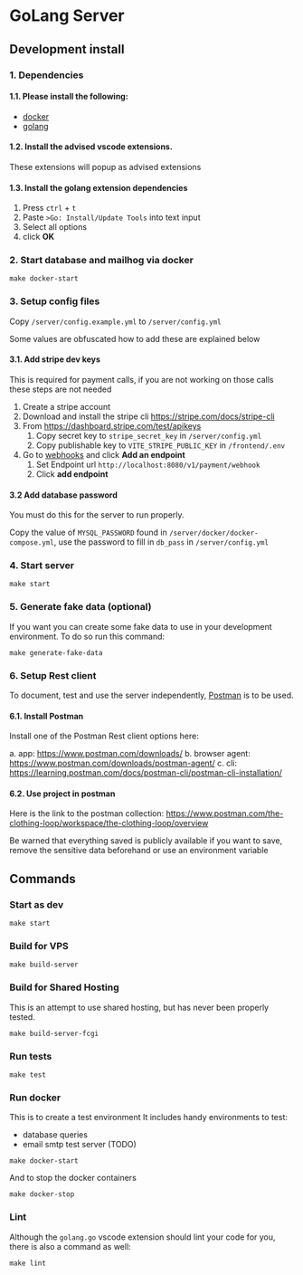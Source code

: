 # GoLang Server

## Development install

### 1. Dependencies

#### 1.1. Please install the following:

- [docker](https://docs.docker.com/desktop/)
- [golang](https://go.dev/dl/)

#### 1.2. Install the advised vscode extensions.

These extensions will popup as advised extensions

#### 1.3. Install the golang extension dependencies

1. Press `ctrl` + `t`
2. Paste `>Go: Install/Update Tools` into text input
3. Select all options
4. click **OK**

### 2. Start database and mailhog via docker

`make docker-start`

### 3. Setup config files

Copy `/server/config.example.yml` to `/server/config.yml`

Some values are obfuscated how to add these are explained below

#### 3.1. Add stripe dev keys

This is required for payment calls, if you are not working on those calls these steps are not needed

1. Create a stripe account
2. Download and install the stripe cli https://stripe.com/docs/stripe-cli
3. From https://dashboard.stripe.com/test/apikeys
   1. Copy secret key to `stripe_secret_key` in `/server/config.yml`
   2. Copy publishable key to `VITE_STRIPE_PUBLIC_KEY` in `/frontend/.env`
4. Go to [webhooks](https://dashboard.stripe.com/test/webhooks) and click **Add an endpoint**
   1. Set Endpoint url `http://localhost:8080/v1/payment/webhook`
   2. Click **add endpoint**

#### 3.2 Add database password

You must do this for the server to run properly.

Copy the value of `MYSQL_PASSWORD` found in `/server/docker/docker-compose.yml`, use the password to fill in `db_pass` in `/server/config.yml`

### 4. Start server

`make start`

### 5. Generate fake data (optional)

If you want you can create some fake data to use in your development environment.
To do so run this command:

`make generate-fake-data`

### 6. Setup Rest client

To document, test and use the server independently, [Postman](https://www.postman.com/) is to be used.

#### 6.1. Install Postman

Install one of the Postman Rest client options here:

a. app: https://www.postman.com/downloads/
b. browser agent: https://www.postman.com/downloads/postman-agent/
c. cli: https://learning.postman.com/docs/postman-cli/postman-cli-installation/

#### 6.2. Use project in postman

Here is the link to the postman collection: https://www.postman.com/the-clothing-loop/workspace/the-clothing-loop/overview

Be warned that everything saved is publicly available if you want to save, remove the sensitive data beforehand or use an environment variable

## Commands

### Start as dev

`make start`

### Build for VPS

`make build-server`

### Build for Shared Hosting

This is an attempt to use shared hosting, but has never been properly tested.

`make build-server-fcgi`

### Run tests

`make test`

### Run docker

This is to create a test environment
It includes handy environments to test:

- database queries
- email smtp test server (TODO)

`make docker-start`

And to stop the docker containers

`make docker-stop`

### Lint

Although the `golang.go` vscode extension should lint your code for you, there is also a command as well:

`make lint`
